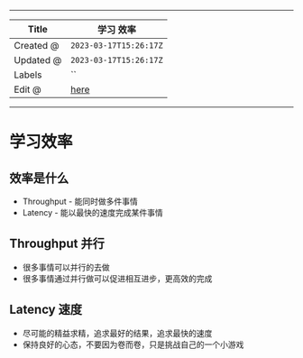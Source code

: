-----

| Title     | 学习 效率                                           |
| --------- | ----------------------------------------------- |
| Created @ | `2023-03-17T15:26:17Z`                          |
| Updated @ | `2023-03-17T15:26:17Z`                          |
| Labels    | \`\`                                            |
| Edit @    | [here](https://github.com/junxnone/s/issues/12) |

-----

# 学习效率

## 效率是什么

  - Throughput - 能同时做多件事情
  - Latency - 能以最快的速度完成某件事情

## Throughput 并行

  - 很多事情可以并行的去做
  - 很多事情通过并行做可以促进相互进步，更高效的完成

## Latency 速度

  - 尽可能的精益求精，追求最好的结果，追求最快的速度
  - 保持良好的心态，不要因为卷而卷，只是挑战自己的一个小游戏
